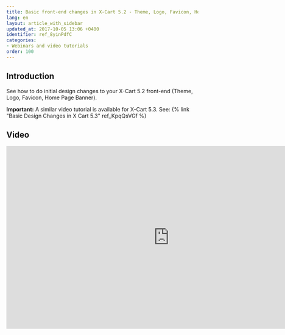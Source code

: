 ```yaml
---
title: Basic front-end changes in X-Cart 5.2 - Theme, Logo, Favicon, Home Page Banner
lang: en
layout: article_with_sidebar
updated_at: 2017-10-05 13:06 +0400
identifier: ref_8yinPdfC
categories:
- Webinars and video tutorials
order: 100
---
```


## Introduction

See how to do initial design changes to your X-Cart 5.2 front-end (Theme, Logo, Favicon, Home Page Banner).

**Important:** A similar video tutorial is available for X-Cart 5.3. See: {% link "Basic Design Changes in X Cart 5.3" ref_KpqQsVGf %}

## Video

<iframe class="youtube-player" type="text/html" style="width: 853px; height: 480px" src="https://www.youtube.com/embed/vMopVgFLDxQ" frameborder="0"></iframe>
